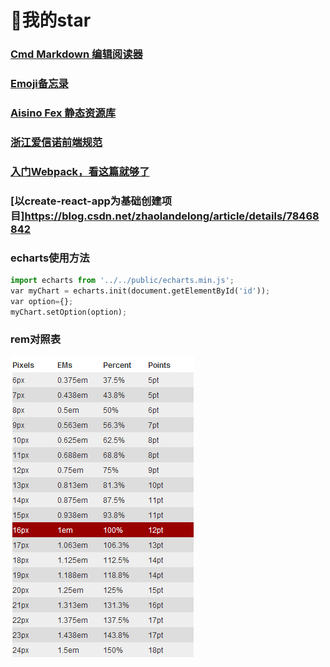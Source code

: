 # :high_brightness:我的star
### [Cmd Markdown 编辑阅读器](https://www.zybuluo.com/mdeditor)
### [Emoji备忘录](http://zoeblow.oschina.io/emoji/)
### [Aisino Fex 静态资源库](http://zoeblow.oschina.io/libs/)
### [浙江爱信诺前端规范](zjaisinofe.gitee.io/zjaisino/plugin/checkradio/index.html)
### [入门Webpack，看这篇就够了](https://www.jianshu.com/p/42e11515c10f)
### [以create-react-app为基础创建项目]https://blog.csdn.net/zhaolandelong/article/details/78468842
### echarts使用方法
```python
import echarts from '../../public/echarts.min.js';
var myChart = echarts.init(document.getElementById('id'));
var option={};
myChart.setOption(option);
```
### rem对照表
![rem对照表](./emTable.png)